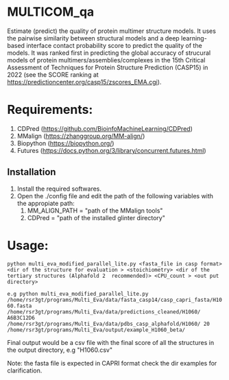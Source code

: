 # MULTICOM_qa 
Estimate (predict) the quality of protein multimer structure models. It uses the pairwise similarity between structural models and a deep learning-based interface contact probability score to predict the quality of the models. It was ranked first in predicting the global accuracy of strucural models of protein multimers/assemblies/complexes in the 15th Critical Assessment of Techniques for Protein Structure Prediction (CASP15) in 2022 (see the SCORE ranking at https://predictioncenter.org/casp15/zscores_EMA.cgi).



# Requirements:
1. CDPred (https://github.com/BioinfoMachineLearning/CDPred)
5. MMalign (https://zhanggroup.org/MM-align/)
6. Biopython (https://biopython.org/)
7. Futures (https://docs.python.org/3/library/concurrent.futures.html)
  
## Installation
1. Install the required softwares.
2. Open the ./config file and edit the path of the following variables with the appropiate path:
    1. MM_ALIGN_PATH = "path of the MMalign tools"
    2. CDPred = "path of the installed glinter directory"
   

# Usage:

```python multi_eva_modified_parallel_lite.py <fasta_file in casp format> <dir of the structure for evaluation > <stoichiometry> <dir of the tertiary structures (Alphafold 2  recommended)> <CPU_count > <out put directory>```

```e.g python multi_eva_modified_parallel_lite.py /home/rsr3gt/programs/Multi_Eva/data/fasta_casp14/casp_capri_fasta/H1060.fasta /home/rsr3gt/programs/Multi_Eva/data/predictions_cleaned/H1060/ A6B3C12D6 /home/rsr3gt/programs/Multi_Eva/data/pdbs_casp_alphafold/H1060/ 20 /home/rsr3gt/programs/Multi_Eva/output/example_H1060_beta/```

Final output would be a csv file with the final score of all the structures in the output directory, e.g "H1060.csv"

Note: the fasta file is expected in CAPRI format check the dir examples for clarification.

